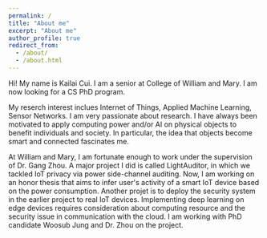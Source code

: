 ```yaml
---
permalink: /
title: "About me"
excerpt: "About me"
author_profile: true
redirect_from: 
  - /about/
  - /about.html
---
```


<p>Hi! My name is Kailai Cui. I am a senior at College of William and Mary. I am now looking for a CS PhD program.</p>

<p>My reserch interest inclues Internet of Things, Applied Machine Learning, Sensor Networks. I am very passionate about research. I have always been motivated to apply computing power and/or AI on physical objects to benefit individuals and society. In particular, the idea that objects become smart and connected fascinates me.</p>

<p>At William and Mary, I am fortunate enough to work under the supervision of Dr. Gang Zhou. A major project I did is called LightAuditor, in which we tackled IoT privacy via power side-channel auditing. Now, I am working on an honor thesis that aims to infer user's activity of a smart IoT device based on the power consumption. Another projet is to deploy the security system in the earlier project to real IoT devices. Implementing deep learning on edge devices requires consideration about computing resource and the security issue in communication with the cloud. I am working with PhD candidate Woosub Jung and Dr. Zhou on the project.</p>
